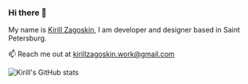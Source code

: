 ### Hi there 👋

 My name is [Kirill Zagoskin](kirillzagoskin.work@gmail.com), I am developer and designer based in Saint Petersburg.

📫 Reach me out at [kirillzagoskin.work@gmail.com](kirillzagoskin.work@gmail.com)

![Kirill's GitHub stats](https://github-readme-stats.vercel.app/api?username=3agoskin&show_icons=true)
